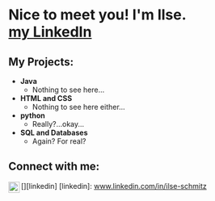 <h1>Nice to meet you! I'm Ilse. <br/><a href="www.linkedin.com/in/ilse-schmitz">my LinkedIn</a></h1>

<h2>My Projects:</h2>

- <b>Java</b>
  - Nothing to see here...
- <b>HTML and CSS</b>
  - Nothing to see here either...
- <b>python</b>
  - Really?...okay...
- <b>SQL and Databases</b>
  - Again? For real?
<h2> Connect with me:</h2>

[<img align="left" alt="LinkedIn" width="22px" src="https://www.svgrepo.com/show/475661/linkedin-color.svg" />][linkedin]
[linkedin]: www.linkedin.com/in/ilse-schmitz
